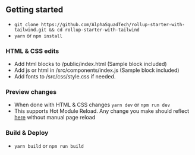 ## Getting started
- `git clone https://github.com/AlphaSquadTech/rollup-starter-with-tailwind.git && cd rollup-starter-with-tailwind`
- `yarn` or `npm install`

### HTML & CSS edits
- Add html blocks to /public/index.html (Sample block included)
- Add js or html in /src/components/index.js (Sample block included)
- Add fonts to /src/css/style.css if needed.

### Preview changes
- When done with HTML & CSS changes `yarn dev` or `npm run dev`
- This supports Hot Module Reload. Any change you make should reflect [here](http://localhost:10001) without manual page reload

### Build & Deploy
- `yarn build` or `npm run build`